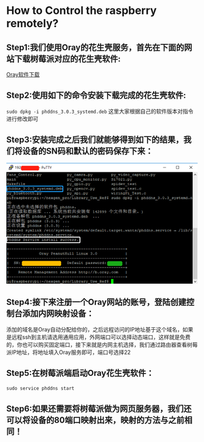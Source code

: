 # How to Control the raspberry remotely?
## Step1:我们使用Oray的花生壳服务，首先在下面的网站下载树莓派对应的花生壳软件:
[Oray软件下载](https://hsk.oray.com/download)
## Step2:使用如下的命令安装下载完成的花生壳软件:
`sudo dpkg -i phddns_3.0.3_systemd.deb`
这里大家根据自己的软件版本对指令进行修改即可
## Step3:安装完成之后我们就能够得到如下的结果，我们将设备的SN码和默认的密码保存下来：
![Install success](https://github.com/mm1994uestc/AWS-ENV-Monitor/blob/master/Library_Use_Ref/Oray_Remote_Control/Install_success.png)
## Step4:接下来注册一个Oray网站的账号，登陆创建控制台添加内网映射设备：
添加的域名是Oray自动分配给你的，之后远程访问的IP地址基于这个域名，如果是远程ssh到主机请选用通用应用，外网端口可以选择动态端口，这样就是免费的，你也可以购买固定端口，接下来就是内网主机选择，我们通过路由器查看树莓派IP地址，将地址填入Oray服务即可，端口号选择22
## Step5:在树莓派端启动Oray花生壳软件：
`sudo service phddns start`
## Step6:如果还需要将树莓派做为网页服务器，我们还可以将设备的80端口映射出来，映射的方法与之前相同！
